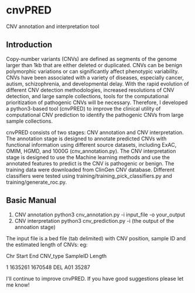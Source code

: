 # cnvPRED

CNV annotation and interpretation tool

## Introduction
Copy-number variants (CNVs) are defined as segments of the genome larger than 1kb that are either deleted or duplicated. CNVs can be benign polymorphic variations or can significantly affect phenotypic variability. CNVs have been associated with a variety of diseases, especially cancer, autism, schizophrenia, and developmental delay. With the rapid evolution of different CNV detection methodologies,  increased resolutions of CNV detection, and large sample collections,   tools for the computational prioritization of pathogenic CNVs will be necessary. Therefore, I developed a python3-based tool (cnvPRED) to improve the clinical utility of computational CNV prediction to identify the pathogenic CNVs from large sample collections. 

cnvPRED consists of two stages: CNV annotation and CNV interpretation. The annotation stage is designed to annotate predicted CNVs with functional information using different source datasets, including ExAC, OMIM, HGMD, and 1000G (cnv_annotation.py). The CNV interpretation stage is designed to use the Machine learning methods and use the annotated features to predict is the CNV is pathogenic or benign. The training data were downloaded from ClinGen CNV database. Different classifiers were tested using training/training_pick_classifiers.py and training/generate_roc.py. 

## Basic Manual 
1. CNV annotation
python3 cnv_annotation.py  -i input_file -o your_output
2. CNV interpretation
python3 cnv_prediction.py -i (the output of the annoation stage)

The input file is a bed file (tab delimited) with CNV position, sample ID and the estimated length of CNVs:
eg:

Chr   Start         End         CNV_type  SampleID Length

1     1635261       1670548     DEL       A01      35287

I'll continue to improve cnvPRED. If you have good suggestions please let me know! 
